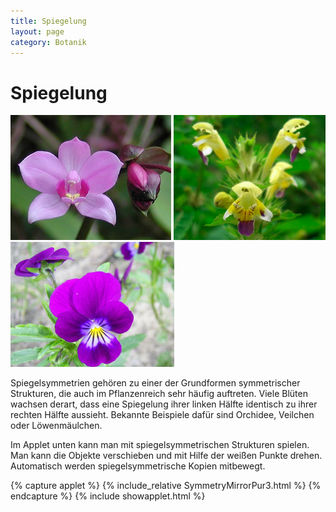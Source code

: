 ```yaml
---
title: Spiegelung
layout: page
category: Botanik
---
```

# Spiegelung
![](images/BotanikA1/Orchid2.png)
![](images/BotanikA1/LoewenmaulX.png)
![](images/BotanikA1/VeilchenX.png)

Spiegelsymmetrien gehören zu einer der Grundformen symmetrischer Strukturen, die auch im Pflanzenreich sehr häufig auftreten.
Viele Blüten wachsen derart, dass eine Spiegelung ihrer linken Hälfte identisch zu ihrer rechten Hälfte aussieht.
Bekannte Beispiele dafür sind Orchidee, Veilchen oder Löwenmäulchen.

Im Applet unten kann man mit spiegelsymmetrischen Strukturen spielen. Man kann die Objekte
verschieben und mit Hilfe der weißen Punkte drehen. Automatisch werden spiegelsymmetrische Kopien mitbewegt.

{% capture applet %} {% include_relative SymmetryMirrorPur3.html %} {% endcapture %}
{% include showapplet.html %}
